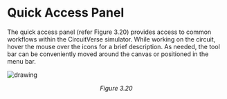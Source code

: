 # Quick Access Panel

The quick access panel (refer Figure 3.20) provides access to common workflows within the CircuitVerse simulator.  While working on the circuit, hover the mouse over the icons for a brief description. As needed, the tool bar can be conveniently moved around the canvas or positioned in the menu bar. 

![drawing](../images/img_chapter3/3.20.png)

<div align="center"><em>Figure 3.20</em></div>

